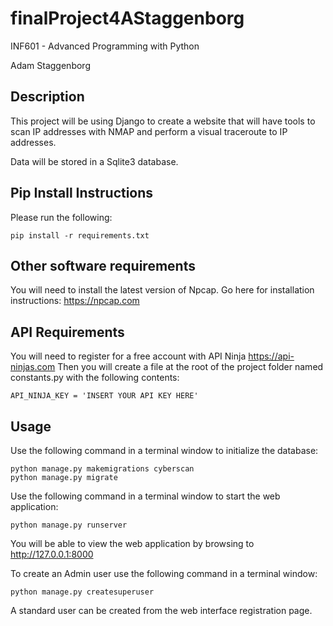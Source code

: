# finalProject4AStaggenborg

INF601 - Advanced Programming with Python

Adam Staggenborg

## Description
This project will be using Django to create a website that will have tools to scan IP addresses with NMAP
and perform a visual traceroute to IP addresses.

Data will be stored in a Sqlite3 database.

## Pip Install Instructions

Please run the following:
```
pip install -r requirements.txt
```

## Other software requirements
You will need to install the latest version of Npcap. Go here for installation instructions: https://npcap.com

## API Requirements
You will need to register for a free account with API Ninja https://api-ninjas.com
Then you will create a file at the root of the project folder named constants.py with the following contents:
```
API_NINJA_KEY = 'INSERT YOUR API KEY HERE'
```

## Usage
Use the following command in a terminal window to initialize the database:
```
python manage.py makemigrations cyberscan
python manage.py migrate
```

Use the following command in a terminal window to start the web application:
```
python manage.py runserver
```
You will be able to view the web application by browsing to http://127.0.0.1:8000

To create an Admin user use the following command in a terminal window:
```
python manage.py createsuperuser
```

A standard user can be created from the web interface registration page.